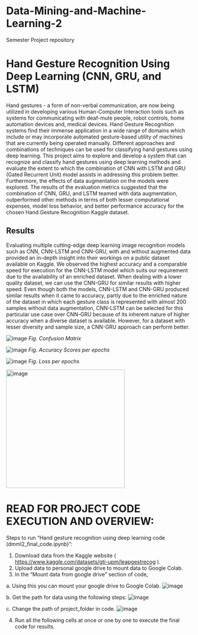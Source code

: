 # Data-Mining-and-Machine-Learning-2
Semester Project repository

# Hand Gesture Recognition Using Deep Learning (CNN, GRU, and LSTM)

Hand gestures - a form of non-verbal communication, are now being utilized in developing various Human-Computer Interaction tools such as systems for communicating with deaf-mute people, robot controls, home automation devices and, medical devices. Hand Gesture Recognition systems find their immense application in a wide range of domains which include or may incorporate automated gesture-based utility of machines that are currently being operated manually. Different approaches and combinations of techniques can be used for classifying hand gestures using deep learning. This project aims to explore and develop a system that can recognize and classify hand gestures using deep learning methods and evaluate the extent to which the combination of CNN with LSTM and GRU (Gated Recurrent Unit) model assists in addressing this problem better. Furthermore, the effects of data augmentation on the models were explored. The results of the evaluation metrics suggested that the combination of CNN, GRU, and LSTM teamed with data augmentation, outperformed other methods in terms of both lesser computational expenses, model loss behavior, and better performance accuracy for the chosen Hand Gesture Recognition Kaggle dataset.

## Results
Evaluating multiple cutting-edge deep learning image recognition models such as CNN, CNN-LSTM and CNN-GRU, with and without augmented data provided an in-depth insight into their workings on a public dataset available on Kaggle. We observed the highest accuracy and a comparable speed for execution for the CNN-LSTM model which suits our requirement due to the availability of an enriched dataset. When dealing with a lower quality dataset, we can use the CNN-GRU for similar results with higher speed.
Even though both the models, CNN-LSTM and CNN-GRU produced similar results when it came to accuracy, partly due to the enriched nature of the dataset in which each gesture class is represented with almost 200 samples without data augmentation, CNN-LSTM can be selected for this particular use case over CNN-GRU because of its inherent nature of higher accuracy when a diverse dataset is available. However, for a dataset with lesser diversity and sample size, a CNN-GRU approach can perform better.

![image](https://user-images.githubusercontent.com/98535942/218255879-17fded5a-6ca4-41ed-9720-c0f0891e1420.png)
                                            *Fig. Confusion Matrix*

![image](https://user-images.githubusercontent.com/98535942/218255891-5d8ad1e5-e5e7-4bf6-ac69-4955ab4f9116.png)
*Fig. Accuracy Scores per epochs*

![image](https://user-images.githubusercontent.com/98535942/218255922-bd80efb3-2731-4e62-a427-cb3b352a9677.png)
*Fig. Loss per epochs*

<img width="320" alt="image" src="https://user-images.githubusercontent.com/98535942/218256004-e5e39483-20dd-4b45-85c1-9c082b223f7e.png">

# READ FOR PROJECT CODE EXECUTION AND OVERVIEW:
Steps to run “Hand gesture recognition using deep learning code (dmml2_final_code.ipynb)”:
1. Download data from the Kaggle website ( https://www.kaggle.com/datasets/gti-upm/leapgestrecog ).
2. Upload data to personal google drive to mount data to Google Colab.
3. In the “Mount data from google drive” section of code,

  a. Using this you can mount your google drive to Google Colab.
![image](https://user-images.githubusercontent.com/98535942/218255746-e4aa830a-ca27-439d-8ebf-5f7fa2d95245.png)

  b. Get the path for data using the following steps:
![image](https://user-images.githubusercontent.com/98535942/218255754-962eb611-9b92-4479-ac5e-ebe7f05ac1d4.png)

  c. Change the path of project_folder in code.
![image](https://user-images.githubusercontent.com/98535942/218255771-9d62180f-d3aa-476c-ba52-13f2f65f8345.png)

4. Run all the following cells at once or one by one to execute the final code for results.
